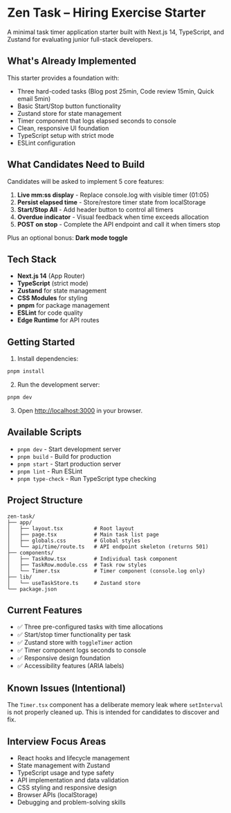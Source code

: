 # Zen Task – Hiring Exercise Starter

A minimal task timer application starter built with Next.js 14, TypeScript, and Zustand for evaluating junior full-stack developers.

## What's Already Implemented

This starter provides a foundation with:
- Three hard-coded tasks (Blog post 25min, Code review 15min, Quick email 5min)
- Basic Start/Stop button functionality
- Zustand store for state management
- Timer component that logs elapsed seconds to console
- Clean, responsive UI foundation
- TypeScript setup with strict mode
- ESLint configuration

## What Candidates Need to Build

Candidates will be asked to implement 5 core features:

1. **Live mm:ss display** - Replace console.log with visible timer (01:05)
2. **Persist elapsed time** - Store/restore timer state from localStorage
3. **Start/Stop All** - Add header button to control all timers
4. **Overdue indicator** - Visual feedback when time exceeds allocation
5. **POST on stop** - Complete the API endpoint and call it when timers stop

Plus an optional bonus: **Dark mode toggle**

## Tech Stack

- **Next.js 14** (App Router)
- **TypeScript** (strict mode)
- **Zustand** for state management
- **CSS Modules** for styling
- **pnpm** for package management
- **ESLint** for code quality
- **Edge Runtime** for API routes

## Getting Started

1. Install dependencies:
```bash
pnpm install
```

2. Run the development server:
```bash
pnpm dev
```

3. Open [http://localhost:3000](http://localhost:3000) in your browser.

## Available Scripts

- `pnpm dev` - Start development server
- `pnpm build` - Build for production
- `pnpm start` - Start production server
- `pnpm lint` - Run ESLint
- `pnpm type-check` - Run TypeScript type checking

## Project Structure

```
zen-task/
├── app/
│   ├── layout.tsx          # Root layout
│   ├── page.tsx            # Main task list page
│   ├── globals.css         # Global styles
│   └── api/time/route.ts   # API endpoint skeleton (returns 501)
├── components/
│   ├── TaskRow.tsx         # Individual task component
│   ├── TaskRow.module.css  # Task row styles
│   └── Timer.tsx           # Timer component (console.log only)
├── lib/
│   └── useTaskStore.ts     # Zustand store
└── package.json
```

## Current Features

- ✅ Three pre-configured tasks with time allocations
- ✅ Start/stop timer functionality per task
- ✅ Zustand store with `toggleTimer` action
- ✅ Timer component logs seconds to console
- ✅ Responsive design foundation
- ✅ Accessibility features (ARIA labels)

## Known Issues (Intentional)

The `Timer.tsx` component has a deliberate memory leak where `setInterval` is not properly cleaned up. This is intended for candidates to discover and fix.

## Interview Focus Areas

- React hooks and lifecycle management
- State management with Zustand
- TypeScript usage and type safety
- API implementation and data validation
- CSS styling and responsive design
- Browser APIs (localStorage)
- Debugging and problem-solving skills 